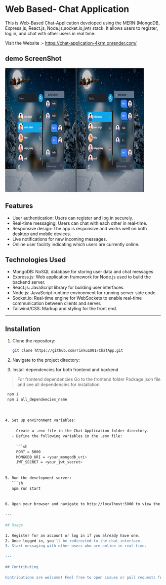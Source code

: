 # Web Based- Chat Application
This is Web-Based Chat-Application developed using the MERN (MongoDB, Express.js, React.js, Node.js,socket.io,jwt) stack. It allows users to register, log in, and chat with other users in real time.

Visit the Website :- https://chat-application-4krm.onrender.com/


## demo ScreenShot
<img src="demo.png" alt="Project Logo" width="450" height="400">


## Features

- User authentication: Users can register and log in securely.
- Real-time messaging: Users can chat with each other in real-time.
- Responsive design: The app is responsive and works well on both desktop and mobile devices.
- Live notifications for new incoming messages.
- Online user facility indicating which users are currently online.


## Technologies Used

- MongoDB: NoSQL database for storing user data and chat messages.
- Express.js: Web application framework for Node.js used to build the backend server.
- React.js: JavaScript library for building user interfaces.
- Node.js: JavaScript runtime environment for running server-side code.
- Socket.io: Real-time engine for WebSockets to enable real-time communication between clients and server.
- Tailwind/CSS: Markup and styling for the front end.

---

## Installation

1. Clone the repository:

   ```sh
   git clone https://github.com/Tinku1001/ChatApp.git
   

3. Navigate to the project directory:   

4. Install dependencies for both frontend and backend
> For frontend dependencies Go to the frontend folder Package.json file
  and see all dependencies for installation
> 
```sh
 npm i 
 npm i all_dependencies_name



4. Set up environment variables:
   
   - Create a .env file in the Chat Application folder directory.
   - Define the following variables in the .env file:

     ```sh     
     PORT = 5000
     MONGODB_URI = <your_mongodb_uri>
     JWT_SECRET = <your_jwt_secret>
     

5. Run the development server:
   ```sh
   npm run start
   

6. Open your browser and navigate to http://localhost:5000 to view the app functionality.

---

## Usage

1. Register for an account or log in if you already have one.
2. Once logged in, you'll be redirected to the chat interface.
3. Start messaging with other users who are online in real-time.

---

## Contributing

Contributions are welcome! Feel free to open issues or pull requests for any improvements or new features you'd like to see added.
